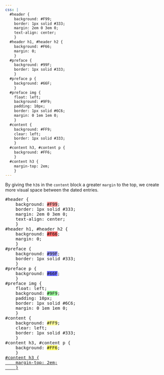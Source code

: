```yaml
---
css: |
  #header {
    background: #F99;
    border: 1px solid #333;
    margin: 2em 0 3em 0;
    text-align: center;
    }
  #header h1, #header h2 {
    background: #F66;
    margin: 0;
    }
  #preface {
    background: #99F;
    border: 1px solid #333;
    }
  #preface p {
    background: #66F;
    }
  #preface img {
    float: left;
    background: #9F9;
    padding: 10px;
    border: 1px solid #6C6;
    margin: 0 1em 1em 0;
    }
  #content {
    background: #FF9;
    clear: left;
    border: 1px solid #333;
    }
  #content h3, #content p {
    background: #FF6;
    }
  #content h3 {
    margin-top: 2em;
    }
---
```

<p>By giving the <code>h3</code>s in the <code>content</code> block a greater <code>margin</code> to the top, we create more visual space between the dated entries.</p>
<pre>
#header {
	background: <span style="background: #F99;">#F99</span>;
	border: 1px solid #333;
	margin: 2em 0 3em 0;
	text-align: center;
	}
#header h1, #header h2 {
	background: <span style="background: #F66;">#F66</span>;
	margin: 0;
	}
#preface {
	background: <span style="background: #99F;">#99F</span>;
	border: 1px solid #333;
	}
#preface p {
	background: <span style="background: #66F;">#66F</span>;
	}
#preface img {
	float: left;
	background: <span style="background: #9F9;">#9F9</span>;
	padding: 10px;
	border: 1px solid #6C6;
	margin: 0 1em 1em 0;
	}
#content {
	background: <span style="background: #FF9;">#FF9</span>;
	clear: left;
	border: 1px solid #333;
	}
#content h3, #content p {
	background: <span style="background: #FF6;">#FF6</span>;
	}
<ins>#content h3 {
	margin-top: 2em;
	}</ins>
</pre>
